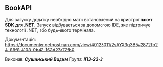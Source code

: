 ## BookAPI

Для запуску додатку необхідно мати встановлений на пристрої **пакет SDK для .NET**.
Запуск відбувається за допомогою IDE, яке підтримує технології .NET, або будь-якого термінала.

Документація: https://documenter.getpostman.com/view/40123011/2sAYX3q3B5#2872fb24-88f8-4198-9b42-163d27c72fb0

Виконав: ***Сушинський Вадим***
Група: ***ІПЗ-23-2***